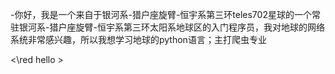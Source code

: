-你好，我是一个来自于银河系-猎户座旋臂-恒宇系第三环teles702星球的一个常驻银河系-猎户座旋臂-恒宇系第三环太阳系地球区的入门程序员，我对地球的网络系统非常感兴趣，所以我想学习地球的python语言；主打爬虫专业

<\red hello >
